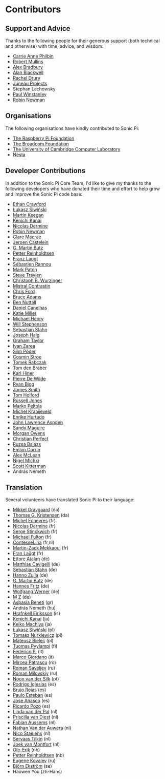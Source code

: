 # Contributors

## Support and Advice

Thanks to the following people for their generous support (both
technical and otherwise) with time, advice, and wisdom:

* [Carrie Anne Philbin](https://twitter.com/missphilbin)
* [Robert Mullins](http://www.cl.cam.ac.uk/~rdm34/)
* [Alex Bradbury](https://twitter.com/asbradbury)
* [Alan Blackwell](http://www.cl.cam.ac.uk/~afb21/)
* [Rachel Drury](https://twitter.com/Rachel_Drury)
* [Juneau Projects](http://www.juneauprojects.co.uk)
* Stephan Lachowsky
* [Paul Winstanley](https://twitter.com/SCCMentor)
* [Robin Newman](https://twitter.com/rbnman)

## Organisations

The following organisations have kindly contributed to Sonic Pi:

* [The Raspberry Pi Foundation](http://www.raspberrypi.org)
* [The Broadcom Foundation](http://www.broadcomfoundation.org)
* [The University of Cambridge Computer Laboratory](http://www.cl.cam.ac.uk)
* [Nesta](http://www.nesta.org.uk)

## Developer Contributions

In addition to the Sonic Pi Core Team, I'd like to give my thanks to the
following developers who have donated their time and effort to help grow
and improve the Sonic Pi code base:

* [Ethan Crawford](https://github.com/ethancrawford)
* [Łukasz Siwiński](https://github.com/hopbit)
* [Martin Keegan](https://github.com/mk270)
* [Kenichi Kanai](https://github.com/kn1kn1)
* [Nicolas Dermine](https://github.com/nicoder)
* [Robin Newman](https://github.com/rbnpi)
* [Clare Macrae](https://github.com/claremacrae)
* [Jeroen Castelein](https://github.com/JeroennC)
* [G. Martin Butz](https://github.com/mbutz)
* [Petter Reinholdtsen](https://github.com/petterreinholdtsen)
* [Franz Laügt](https://github.com/znarf94)
* [Sébastien Rannou](https://github.com/aimxhaisse)
* [Mark Paton](https://github.com/frobby)
* [Steve Traylen](https://github.com/traylenator)
* [Christoph B. Wurzinger](https://github.com/chbw)
* [Mistral Contrastin](https://github.com/madgen)
* [Chris Ford](https://github.com/ctford)
* [Bruce Adams](https://github.com/bruceadams)
* [Ben Nuttall](https://github.com/bennuttall)
* [Daniel Canelhas](https://github.com/dcanelhas)
* [Katie Miller](https://github.com/codemiller)
* [Michael Henry](https://github.com/neoCrimeLabs)
* [Will Stephenson](https://github.com/wstephenson)
* [Sebastian Stahn](https://github.com/stahnirockt)
* [Joseph Haig](https://github.com/jrmhaig)
* [Graham Taylor](https://github.com/vinnievg)
* [Ivan Zarea](https://github.com/minivan)
* [Siim Põder](https://github.com/windo)
* [Cosmin Stroe](https://github.com/cstroe)
* [Tomek Rabczak](https://github.com/tomekr)
* [Tom den Braber](https://github.com/tomdenbraber)
* [Karl Hiner](https://github.com/khiner)
* [Pierre De Wilde](https://github.com/pierredewilde)
* [Ryan Bigg](https://github.com/radar)
* [James Smith](https://github.com/Nanomancer)
* [Tom Holford](https://github.com/tomholford)
* [Russell Jones](https://github.com/Russell-Jones)
* [Marko Peltola](https://github.com/markopeltola)
* [Michel Kraaijeveld](https://github.com/LandDragoon)
* [Enrike Hurtado](https://github.com/enrike)
* [John Lawrence Aspden](https://github.com/johnlawrenceaspden)
* [Sandy Maguire](https://github.com/isovector)
* [Morgan Owens](https://github.com/equiamos)
* [Christian Perfect](https://github.com/christianp)
* [Ruzsa Balázs](https://github.com/cellux)
* [Emlyn Corrin](https://github.com/emlyn)
* [Alex McLean](https://github.com/yaxu)
* [Nigel Michki](https://github.com/nigeil)
* [Scott Kitterman](https://github.com/kitterma)
* András Németh

## Translation

Several volunteers have translated Sonic Pi to their language:

* [Mikkel Gravgaard](https://github.com/grav) (da)
* [Thomas G. Kristensen](https://github.com/tgk) (da)
* [Michel Echevres](https://github.com/echevresm) (fr)
* [Nicolas Dermine](https://github.com/nicoder) (fr)
* [Serge Stinckwich](https://github.com/SergeStinckwich) (fr)
* [Michael Fulton](https://github.com/fultonms) (fr)
* [ContesseLina](https://github.com/ContesseLina) (fr,nl)
* [Martin-Zack Mekkaoui](https://github.com/mekza) (fr)
* [Fran Laügt](https://github.com/znarf94) (fr)
* [Ettore Atalan](https://github.com/Atalanttore) (de)
* [Matthias Cavigelli](https://github.com/mcavigelli) (de)
* [Sebastian Stahn](https://github.com/stahnirockt) (de)
* [Hanno Zulla](https://github.com/hzulla) (de)
* [G. Martin Butz](https://github.com/mbutz) (de)
* [Hannes Fritz](https://github.com/hztirf) (de)
* [Wolfgang Werner](https://github.com/wwerner) (de)
* [M Z](https://github.com/st01c) (de)
* [Aspasia Beneti](https://github.com/aspasia) (gr)
* András Németh (hu)
* [Hrafnkell Eiríksson](https://github.com/hrafnkelle) (is)
* [Kenichi Kanai](https://github.com/kn1kn1) (ja)
* [Keiko Machiya](https://github.com/keikomachiya) (ja)
* [Łukasz Siwiński](https://github.com/hopbit) (pl)
* [Tomasz Nurkiewicz](https://github.com/nurkiewicz) (pl)
* [Mateusz Bielec](https://github.com/mbie) (pl)
* [Tuomas Pyylampi](https://hosted.weblate.org/user/twumpy/) (fi)
* [Federico P.](https://github.com/federico-pepe) (it)
* [Marco Giordano](https://github.com/marco-giordano) (it)
* [Mircea Patrascu](https://github.com/mpatrascu) (ro)
* [Roman Saveljev](https://github.com/RomanSaveljev) (ru)
* [Roman Milovskiy](https://github.com/dcromster) (ru)
* [Noon van der Silk](https://github.com/SiIky) (pt)
* [Rodrigo Iglesias](https://github.com/Areidz) (es)
* [Brujo Rojas](https://github.com/brujo-rojas) (es)
* [Paulo Esteban](https://github.com/pauloesteban) (es)
* [Jose Añasco](https://github.com/merongivian) (es)
* [Ricardo Pozo](https://github.com/thraex41) (es)
* [Linda van der Pal](https://github.com/lvdpal) (nl)
* [Priscilla van Diest](https://twitter.com/PrisDiest) (nl)
* [Fabian Aussems](https://github.com/mozinator) (nl)
* [Nathan Van der Auwera](https://github.com/nathanvda) (nl)
* [Nico Staelens](https://hosted.weblate.org/user/nickstaelens/) (nl)
* [Servaas Tilkin](https://hosted.weblate.org/user/drgekko/) (nl)
* [Joek van Montfort](https://hosted.weblate.org/user/xotopia/) (nl)
* [Ole-Erik](https://hosted.weblate.org/user/oeyrvin/) (nb)
* [Petter Reinholdtsen](https://github.com/petterreinholdtsen) (nb)
* [Eugene Kovalev](https://github.com/wl8dr3) (ru)
* [Björn Ekström](https://github.com/bjornekstrom) (se)
* Haowen You (zh-Hans)
